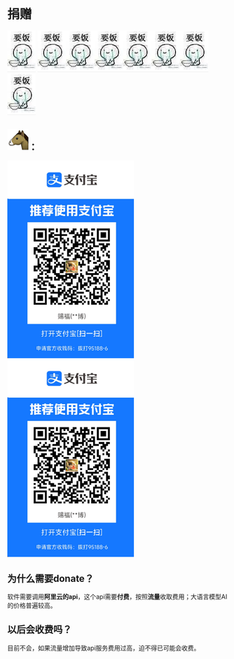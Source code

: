 # 捐赠

![image-20231116031525631](donate.assets/image-20231116031525631.png) ![image-20231116031525631](donate.assets/image-20231116031525631.png)![image-20231116031525631](donate.assets/image-20231116031525631.png)![image-20231116031525631](donate.assets/image-20231116031525631.png)![image-20231116031525631](donate.assets/image-20231116031525631.png)![image-20231116031525631](donate.assets/image-20231116031525631.png)![image-20231116031525631](donate.assets/image-20231116031525631.png)![image-20231116031525631](donate.assets/image-20231116031525631.png)  

## ![img](donate.assets/314EB832.png)：

 <img src="donate.assets/image-20231116025326284.png" alt="image-20231116025326284" style="zoom:67%;" /> <img src="donate.assets/image-20231116025326284.png" alt="image-20231116025326284" style="zoom:67%;" />

## 为什么需要donate？

软件需要调用**阿里云的api**，这个api需要**付费**，按照**流量**收取费用；大语言模型AI的价格普遍较高。

## 以后会收费吗？

目前不会，如果流量增加导致api服务费用过高，迫不得已可能会收费。

